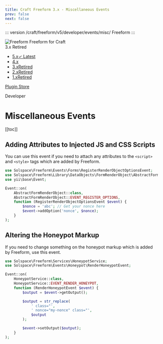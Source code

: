 ```yaml
---
title: Craft Freeform 3.x - Miscellaneous Events
prev: false
next: false
---
```


<meta property="og:image" content="https://docs.solspace.com/extras/social/craft/freeform/freeform.png" />

::: version /craft/freeform/v5/developer/events/misc/
Freeform
:::

<div id="pr-heading">
    <img src="https://docs.solspace.com/extras/icons/products/freeform-icon.png" alt="Freeform" class="pr-image">
    <span class="pr-name">Freeform</span>
    <span class="pr-category">for Craft</span>
    <div class="pr-v-wrapper">
        <div class="pr-v">
            <span class="pr-v-v">3.x</span>
            <span class="pr-v-type pr-retired">Retired</span>
            <span class="pr-v-arrow arrow down"></span>
        </div>
        <ul class="pr-v-list">
            <li><a href="/craft/freeform/v5/">5.x<span class="pr-v-type pr-latest">✓ Latest</span></a></li>
            <li><a href="/craft/freeform/v4/">4.x</a></li>
            <li><a href="/craft/freeform/v3/">3.x<span class="pr-v-type pr-retired">Retired</span></a></li>
            <li><a href="/craft/freeform/v2/">2.x<span class="pr-v-type pr-retired">Retired</span></a></li>
            <li><a href="/craft/freeform/v1/">1.x<span class="pr-v-type pr-retired">Retired</span></a></li>
        </ul>
    </div>
    <div class="pr-buy">
        <a href="https://plugins.craftcms.com/freeform" class="button button-blue"><span class="external-url">Plugin Store</span></a>
    </div>
</div>

<span class="page-section">Developer</span>

# Miscellaneous Events


[[toc]]



<div class="content-block">

## Adding Attributes to Injected JS and CSS Scripts

You can use this event if you need to attach any attributes to the `<script>` and `<style>` tags which are added by Freeform.

```php
use Solspace\Freeform\Events\Forms\RegisterRenderObjectOptionsEvent;
use Solspace\Freeform\Library\DataObjects\FormRenderObject\AbstractFormRenderObject;
use yii\base\Event;

Event::on(
    AbstractFormRenderObject::class,
    AbstractFormRenderObject::EVENT_REGISTER_OPTIONS,
    function (RegisterRenderObjectOptionsEvent $event) {
        $nonce = 'abc'; // Get your nonce here
        $event->addOption('nonce', $nonce);
    }
);
```

</div>
<div class="content-block">

## Altering the Honeypot Markup

If you need to change something on the honeypot markup which is added by Freeform, use this event.

```php
use Solspace\Freeform\Services\HoneypotService;
use Solspace\Freeform\Events\Honeypot\RenderHoneypotEvent;

Event::on(
    HoneypotService::class,
    HoneypotService::EVENT_RENDER_HONEYPOT,
    function (RenderHoneypotEvent $event) {
        $output = $event->getOutput();

        $output = str_replace(
            ' class="',
            ' nonce="my-nonce" class="',
            $output
        );

        $event->setOutput($output);
    }
);
```

</div>